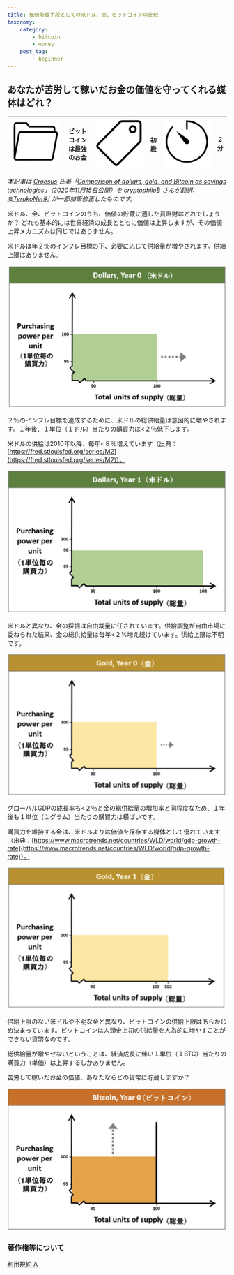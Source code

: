 ```yaml
---
title: 価値貯蔵手段としての米ドル、金、ビットコインの比較
taxonomy:
    category:
        - bitcoin
        - money
    post_tag:
        - beginner
---
```

## あなたが苦労して稼いだお金の価値を守ってくれる媒体はどれ？

|  ![Category](/_images/category.png)  |  ビットコインは最強のお金  |  ![Tag](/_images/tag.png)  |  初級  | ![Time](/_images/timer.png)  |  2分  |
| ---- | ---- | ---- | ---- | ---- | ---- |

*本記事は [Croesus](https://twitter.com/Croesus_BTC) 氏著「[Comparison of dollars, gold, and Bitcoin as savings technologies](https://twitter.com/Croesus_BTC/status/1327685971685478400?s=20&t=lXmX35FxebqIi4sbx3Bukg)」（2020年11月15日公開）を [cryptophile₿](https://twitter.com/cryptophile_btc) さんが翻訳、[@TerukoNeriki](https://twitter.com/TerukoNeriki) が一部加筆修正したものです。*

米ドル、金、ビットコインのうち、価値の貯蔵に適した貨幣財はどれでしょうか？
どれも基本的には世界経済の成長とともに価値は上昇しますが、その価値上昇メカニズムは同じではありません。
 
米ドルは年２％のインフレ目標の下、必要に応じて供給量が増やされます。供給上限はありません。

![](/_images/comparison_of_dollars_gold_and_bitcoin_1.png)

２％のインフレ目標を達成するために、米ドルの総供給量は意図的に増やされます。１年後、１単位（１ドル）当たりの購買力は<２％低下します。

米ドルの供給は2010年以降、毎年<８％増えています（出典：[https://fred.stlouisfed.org/series/M2](https://fred.stlouisfed.org/series/M2)）。

![](/_images/comparison_of_dollars_gold_and_bitcoin_2.png)

米ドルと異なり、金の採掘は自由裁量に任されています。供給調整が自由市場に委ねられた結果、金の総供給量は毎年<２%増え続けています。供給上限は不明です。

![](/_images/comparison_of_dollars_gold_and_bitcoin_3.png)

グローバルGDPの成長率も<２％と金の総供給量の増加率と同程度なため、１年後も１単位（１グラム）当たりの購買力は横ばいです。

購買力を維持する金は、米ドルよりは価値を保存する媒体として優れています（出典：[https://www.macrotrends.net/countries/WLD/world/gdp-growth-rate](https://www.macrotrends.net/countries/WLD/world/gdp-growth-rate)）。

![](/_images/comparison_of_dollars_gold_and_bitcoin_4.png)

供給上限のない米ドルや不明な金と異なり、ビットコインの供給上限はあらかじめ決まっています。ビットコインは人類史上初の供給量を人為的に増やすことができない貨幣なのです。

総供給量が増やせないということは、経済成長に伴い１単位（１BTC）当たりの購買力（単価）は上昇するしかありません。

苦労して稼いだお金の価値、あなたならどの貨幣に貯蔵しますか？

![](/_images/comparison_of_dollars_gold_and_bitcoin_5.png)


### 著作権等について
[利用規約 A](https://lostinbitcoin.jp/copyright/#uaa)
